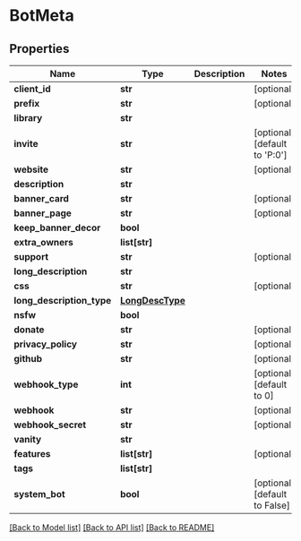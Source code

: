 # BotMeta

## Properties
Name | Type | Description | Notes
------------ | ------------- | ------------- | -------------
**client_id** | **str** |  | [optional] 
**prefix** | **str** |  | [optional] 
**library** | **str** |  | 
**invite** | **str** |  | [optional] [default to 'P:0']
**website** | **str** |  | [optional] 
**description** | **str** |  | 
**banner_card** | **str** |  | [optional] 
**banner_page** | **str** |  | [optional] 
**keep_banner_decor** | **bool** |  | 
**extra_owners** | **list[str]** |  | 
**support** | **str** |  | [optional] 
**long_description** | **str** |  | 
**css** | **str** |  | [optional] 
**long_description_type** | [**LongDescType**](LongDescType.md) |  | 
**nsfw** | **bool** |  | 
**donate** | **str** |  | [optional] 
**privacy_policy** | **str** |  | [optional] 
**github** | **str** |  | [optional] 
**webhook_type** | **int** |  | [optional] [default to 0]
**webhook** | **str** |  | [optional] 
**webhook_secret** | **str** |  | [optional] 
**vanity** | **str** |  | 
**features** | **list[str]** |  | [optional] 
**tags** | **list[str]** |  | 
**system_bot** | **bool** |  | [optional] [default to False]

[[Back to Model list]](../README.md#documentation-for-models) [[Back to API list]](../README.md#documentation-for-api-endpoints) [[Back to README]](../README.md)

